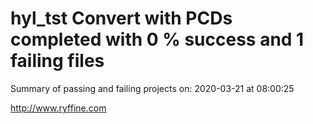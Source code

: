 # hyl_tst Convert with PCDs completed with 0 % success and 1 failing files

Summary of passing and failing projects on: 2020-03-21 at 08:00:25

http://www.ryffine.com

